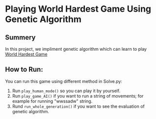 # Playing World Hardest Game Using Genetic Algorithm

## Summery
In this project, we impliment genetic algorithm which can learn to play [World Hardest Game](https://www.crazygames.nl/spel/worlds-hardest-game)

## How to Run:
You can run this game using different method in Solve.py:
1. Run `play_human_mode()` so you can play it by yourself.
2. Run `play_game_AI()` if you want to run a string of movements; for example for running "wwssadw" string. 
3. Rund `run_whole_generation()` if you want to see the evaluation of genetic algorithm.
